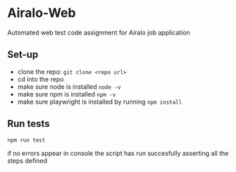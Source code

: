 # Airalo-Web
Automated web test code assignment for Airalo job application

## Set-up
- clone the repo: `git clone <repo url>`
- cd into the repo
- make sure node is installed `node -v`
- make sure npm is installed `npm -v`
- make sure playwright is installed by running `npm install`

## Run tests

`npm run test`

if no errors appear in console the script has run succesfully asserting all the steps defined